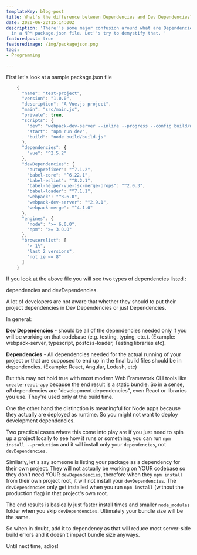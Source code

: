 ```yaml
---
templateKey: blog-post
title: What's the difference between Dependencies and Dev Dependencies?
date: 2020-06-22T15:14:00Z
description: 'There''s some major confusion around what are Dependencies are Dev Dependencies
  in a NPM package.json file. Let''s try to demystify that. '
featuredpost: true
featuredimage: /img/packagejson.png
tags:
- Programming

---
```

First let's look at a sample package.json file
```Javascript
    {
      "name": "test-project",
      "version": "1.0.0",
      "description": "A Vue.js project",
      "main": "src/main.js",
      "private": true,
      "scripts": {
        "dev": "webpack-dev-server --inline --progress --config build/webpack.dev.conf.js",
        "start": "npm run dev",
        "build": "node build/build.js"
      },
      "dependencies": {
        "vue": "^2.5.2"
      },
      "devDependencies": {
        "autoprefixer": "^7.1.2",
        "babel-core": "^6.22.1",
        "babel-eslint": "^8.2.1",
        "babel-helper-vue-jsx-merge-props": "^2.0.3",
        "babel-loader": "^7.1.1",
        "webpack": "^3.6.0",
        "webpack-dev-server": "^2.9.1",
        "webpack-merge": "^4.1.0"
      },
      "engines": {
        "node": ">= 6.0.0",
        "npm": ">= 3.0.0"
      },
      "browserslist": [
        "> 1%",
        "last 2 versions",
        "not ie <= 8"
      ]
    }
```

If you look at the above file you will see two types of dependencies listed :

dependencies and devDependencies.

A lot of developers are not aware that whether they should to put their project dependencies in Dev Dependencies or just Dependencies.

In general:

**Dev Dependencies** - should be all of the dependencies needed only if you will be working on that codebase (e.g. testing, typing, etc.). (Example: webpack-server, typescript, postcss-loader, Testing libraries etc).

**Dependencies** - All dependencies needed for the actual running of your project or that are supposed to end up in the final build files should be in dependencies. (Example: React, Angular, Lodash, etc)

But this may not hold true with most modern Web Framework CLI tools like `create-react-app`  because the end result is a static bundle. So in a sense, _all_ dependencies are "development dependencies", even React or libraries you use. They're used only at the build time.

One the other hand the distinction is meaningful for Node apps because they actually are deployed as runtime. So you might not want to deploy development dependencies.

Two practical cases where this come into play are if you just need to spin up a project locally to see how it runs or something, you can run `npm install --production` and it will install only your `dependencies`, not `devDependencies`.

Similarly, let's say someone is listing your package as a dependency for their own project. They will not actually be working on YOUR codebase so they don't need YOUR `devDependencies`, therefore when they `npm install` from their own project root, it will not install your `devDependencies`. The `devDependencies` only get installed when you run `npm install` (without the production flag) in that project's own root.

The end results is basically just faster install times and smaller `node_modules` folder when you skip `devDependencies`. Ultimately your bundle size will be the same.

So when in doubt, add it to dependency as that will reduce most server-side build errors and it doesn't impact bundle size anyways.

Until next time, adios!